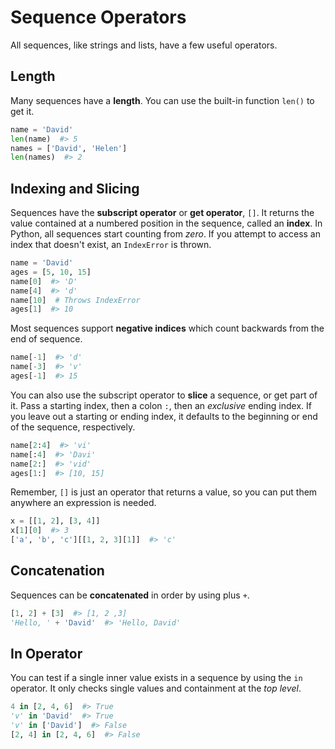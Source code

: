 # Sequence Operators

All sequences, like strings and lists, have a few useful operators.

## Length

Many sequences have a **length**.
You can use the built-in function `len()` to get it.

```py
name = 'David'
len(name)  #> 5
names = ['David', 'Helen']
len(names)  #> 2
```

## Indexing and Slicing

Sequences have the **subscript operator** or **get operator**, `[]`.
It returns the value contained at a numbered position in the sequence, called an **index**.
In Python, all sequences start counting from _zero_.
If you attempt to access an index that doesn't exist, an `IndexError` is thrown.

```py
name = 'David'
ages = [5, 10, 15]
name[0]  #> 'D'
name[4]  #> 'd'
name[10]  # Throws IndexError
ages[1]  #> 10
```

Most sequences support **negative indices** which count backwards from the end of sequence.

```py
name[-1]  #> 'd'
name[-3]  #> 'v'
ages[-1]  #> 15
```

You can also use the subscript operator to **slice** a sequence, or get part of it.
Pass a starting index, then a colon `:`, then an _exclusive_ ending index.
If you leave out a starting or ending index, it defaults to the beginning or end of the sequence, respectively.

```py
name[2:4]  #> 'vi'
name[:4]  #> 'Davi'
name[2:]  #> 'vid'
ages[1:]  #> [10, 15]
```

Remember, `[]` is just an operator that returns a value, so you can put them anywhere an expression is needed.

```py
x = [[1, 2], [3, 4]]
x[1][0]  #> 3
['a', 'b', 'c'][[1, 2, 3][1]]  #> 'c'
```

## Concatenation

Sequences can be **concatenated** in order by using plus `+`.

```py
[1, 2] + [3]  #> [1, 2 ,3]
'Hello, ' + 'David'  #> 'Hello, David'
```

## In Operator

You can test if a single inner value exists in a sequence by using the `in` operator.
It only checks single values and containment at the _top level_.

```py
4 in [2, 4, 6]  #> True
'v' in 'David'  #> True
'v' in ['David']  #> False
[2, 4] in [2, 4, 6]  #> False
```
